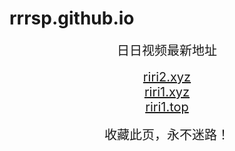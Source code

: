# rrrsp.github.io
<center>
<span style="font-size:20px">日日视频最新地址</span><br>
<br />
<span style="font-size:20px"><a href="https://riri2.xyz" target="_blank">riri2.xyz</a></span><br>
<span style="font-size:20px"><a href="https://riri1.xyz" target="_blank">riri1.xyz</a></span><br>
<span style="font-size:20px"><a href="https://riri1.top" target="_blank">riri1.top</a></span><br>
<br />
<span style="font-size:20px">收藏此页，永不迷路！</span>
</center>
